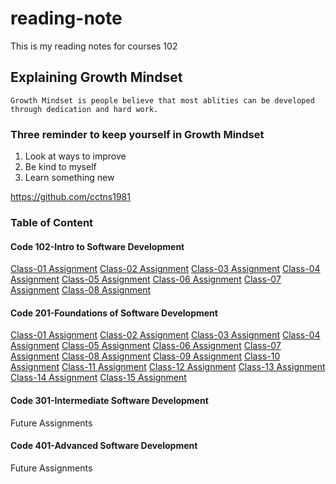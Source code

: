 # reading-note
This is my reading notes for courses 102
## Explaining Growth Mindset
``Growth Mindset is people believe that most ablities can be developed through dedication and hard work.``
### Three reminder to keep yourself in Growth Mindset
1. Look at ways to improve
2. Be kind to myself
3. Learn something new 

https://github.com/cctns1981 

### Table of Content

#### Code 102-Intro to Software Development
[Class-01 Assignment](https://cctns1981.github.io/reading-note/102/Class-01)
[Class-02 Assignment](https://cctns1981.github.io/reading-note/102/Class-02)
[Class-03 Assignment](https://cctns1981.github.io/reading-note/102/Class-03)
[Class-04 Assignment](https://cctns1981.github.io/reading-note/102/Class-04)
[Class-05 Assignment](https://cctns1981.github.io/reading-note/102/Class-05)
[Class-06 Assignment](https://cctns1981.github.io/reading-note/102/Class-06)
[Class-07 Assignment](https://cctns1981.github.io/reading-note/102/Class-07)
[Class-08 Assignment](https://cctns1981.github.io/reading-note/102/Class-08)

#### Code 201-Foundations of Software Development
[Class-01 Assignment](https://cctns1981.github.io/reading-note/201/Class-01)
[Class-02 Assignment](https://cctns1981.github.io/reading-note/201/Class-02)
[Class-03 Assignment](https://cctns1981.github.io/reading-note/201/Class-03)
[Class-04 Assignment](https://cctns1981.github.io/reading-note/201/Class-04)
[Class-05 Assignment](https://cctns1981.github.io/reading-note/201/Class-05)
[Class-06 Assignment](https://cctns1981.github.io/reading-note/201/Class-06)
[Class-07 Assignment](https://cctns1981.github.io/reading-note/201/Class-07)
[Class-08 Assignment](https://cctns1981.github.io/reading-note/201/Class-08)
[Class-09 Assignment](https://cctns1981.github.io/reading-note/201/Class-09)
[Class-10 Assignment](https://cctns1981.github.io/reading-note/201/Class-10)
[Class-11 Assignment](https://cctns1981.github.io/reading-note/201/Class-11)
[Class-12 Assignment](https://cctns1981.github.io/reading-note/201/Class-12)
[Class-13 Assignment](https://cctns1981.github.io/reading-note/201/Class-13)
[Class-14 Assignment](https://cctns1981.github.io/reading-note/201/Class-14)
[Class-15 Assignment](https://cctns1981.github.io/reading-note/201/Class-15)

#### Code 301-Intermediate Software Development
Future Assignments


#### Code 401-Advanced Software Development
Future Assignments 
